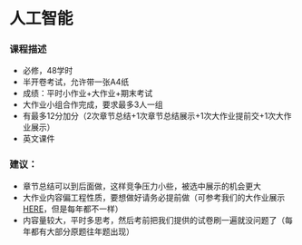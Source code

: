 # 人工智能

### 课程描述

- 必修，48学时
- 半开卷考试，允许带一张A4纸
- 成绩：平时小作业+大作业+期末考试
- 大作业小组合作完成，要求最多3人一组
- 有最多12分加分（2次章节总结+1次章节总结展示+1次大作业提前交+1次大作业展示）
- 英文课件



### 建议：

- 章节总结可以到后面做，这样竞争压力小些，被选中展示的机会更大
- 大作业内容偏工程性质，要想做好请务必提前做（可参考我们的大作业展示[HERE](https://github.com/Robin-WZQ/Gobang-Chess)，但是每年都不一样）
- 内容量较大，平时多思考，然后考前把我们提供的试卷刷一遍就没问题了（每年都有大部分原题往年题出现）



